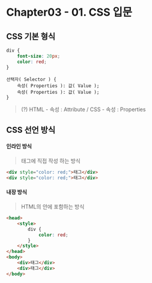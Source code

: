 # Chapter03 - 01. CSS 입문

## CSS 기본 형식

```css
div {
    font-size: 20px;
    color: red;
}
```

```
선택자( Selector ) {
    속성( Properties ): 값( Value );
    속성( Properties ): 값( Value );
}
```

> (?) HTML - 속성 : Attribute / CSS - 속성 : Properties

## CSS 선언 방식

#### 인라인 방식

> 태그에 직접 작성 하는 방식

```html
<div style="color: red;">태그</div>
<div style="color: red;">태그</div>
```

#### 내장 방식

> HTML의 <style></style> 안에 포함하는 방식

```html
<head>
    <style>
        div {
            color: red;
        }
    </style>
</head>
<body>
    <div>태그</div>
    <div>태그</div>
</body>
```